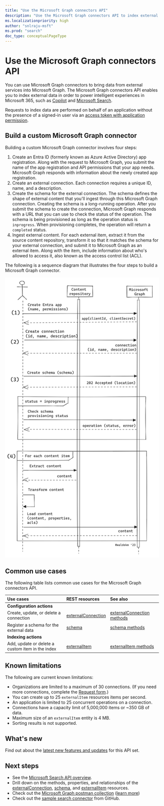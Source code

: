 ```yaml
---
title: "Use the Microsoft Graph connectors API"
description: "Use the Microsoft Graph connectors API to index external data that powers intelligent experiences in Microsoft 365."
ms.localizationpriority: high
author: "snlraju-msft"
ms.prod: "search"
doc_type: conceptualPageType
---
```


# Use the Microsoft Graph connectors API

You can use Microsoft Graph connectors to bring data from external services into Microsoft Graph. The Microsoft Graph connectors API enables you to index external data in order to power intelligent experiences in Microsoft 365, such as [Copilot](/microsoft-365-copilot/microsoft-365-copilot-overview) and [Microsoft Search](/microsoftsearch/overview-microsoft-search).

Requests to index data are performed on behalf of an application without the presence of a signed-in user via an [access token with application permission](/graph/auth-v2-service).

## Build a custom Microsoft Graph connector

Building a custom Microsoft Graph connector involves four steps:

1. Create an Entra ID (formerly known as Azure Active Directory) app registration. Along with the request to Microsoft Graph, you submit the name of the app registration and API permissions that your app needs. Microsoft Graph responds with information about the newly created app registration.
2. Create an external connection. Each connection requires a unique ID, name, and a description.
3. Create the schema for the external connection. The schema defines the shape of external content that you'll ingest through this Microsoft Graph connection. Creating the schema is a long-running operation. After you submit the schema to create the connection, Microsoft Graph responds with a URL that you can use to check the status of the operation. The schema is being provisioned as long as the operation status is `inprogress`. When provisioning completes, the operation will return a `completed` status.
4. Ingest external content. For each external item, extract it from the source content repository, transform it so that it matches the schema for your external connection, and submit it to Microsoft Graph as an external item. Along with the item, include information about who's allowed to access it, also known as the access control list (ACL).

The following is a sequence diagram that illustrates the four steps to build a Microsoft Graph connector.

![A diagram that shows the four steps to build a Microsoft Graph connector](graph-connectors-sequence-diagram.png)

## Common use cases

The following table lists common use cases for the Microsoft Graph connectors API.

| Use cases                                        | REST resources                              | See also |
|:-------------------------------------------------|:--------------------------------------------|:--|
| **Configuration actions**                        |                                             |   |
| Create, update, or delete a connection           | [externalConnection](externalconnectors-externalconnection.md) | [externalConnection methods](externalconnectors-externalconnection.md#methods) |
| Register a schema for the external data          | [schema](externalconnectors-schema.md)                         | [schema methods](externalconnectors-schema.md#methods) |
| **Indexing actions**                             |                                             |   |
| Add, update or delete a custom item in the index | [externalItem](externalconnectors-externalitem.md)             | [externalItem methods](externalconnectors-externalitem.md#methods) |

## Known limitations

The following are current known limitations:

- Organizations are limited to a maximum of 30 connections. (If you need more connections, complete the [Request form](https://aka.ms/GraphConnectorsHigherCapacity).)
- You can create up to 25 `externalItem` resources items per second.
- An application is limited to 25 concurrent operations on a connection.
- Connections have a capacity limit of 5,000,000 items or ~350 GB of data.
- Maximum size of an `externalItem` entity is 4 MB.
- Sorting results is not supported.

## What's new
Find out about the [latest new features and updates](/graph/whats-new-overview) for this API set.

## Next steps

- See the [Microsoft Search API overview](/graph/search-concept-overview).
- Drill down on the methods, properties, and relationships of the [externalConnection](externalconnectors-externalconnection.md), [schema](externalconnectors-schema.md), and [externalItem](externalconnectors-externalitem.md) resources.
- Check out the [Microsoft Graph postman collection](https://www.postman.com/microsoftgraph/workspace/microsoft-graph/folder/455214-66cbb476-ad94-448e-ba5a-ef58e1da7a90?ctx=documentation) ([learn more](https://developer.microsoft.com/en-us/graph/blogs/postman-collections))
- Check out the [sample search connector](https://github.com/microsoftgraph/msgraph-search-connector-sample) from GitHub.


